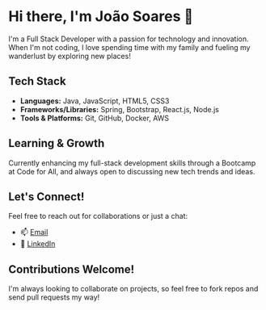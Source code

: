 # Hi there, I'm João Soares 👋

I'm a Full Stack Developer with a passion for technology and innovation. 
When I'm not coding, I love spending time with my family and fueling my wanderlust by exploring new places!

## Tech Stack

- **Languages:** Java, JavaScript, HTML5, CSS3
- **Frameworks/Libraries:** Spring, Bootstrap, React.js, Node.js
- **Tools & Platforms:** Git, GitHub, Docker, AWS

## Learning & Growth

Currently enhancing my full-stack development skills through a Bootcamp at Code for All, and always open to discussing new tech trends and ideas.

## Let's Connect!

Feel free to reach out for collaborations or just a chat:

- 📫 [Email](mailto:soareswebmarketing@gmail.com)
- 💼 [LinkedIn]([linkedin.com/in/jpsoaresweb/)

## Contributions Welcome!

I'm always looking to collaborate on projects, so feel free to fork repos and send pull requests my way!


